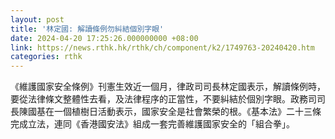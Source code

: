 ```yaml
---
layout: post
title: '林定國: 解讀條例勿糾結個別字眼'
date: 2024-04-20 17:25:26.000000000 +08:00
link: https://news.rthk.hk/rthk/ch/component/k2/1749763-20240420.htm
categories: rthk
---
```


《維護國家安全條例》刊憲生效近一個月，律政司司長林定國表示，解讀條例時，要從法律條文整體性去看，及法律程序的正當性，不要糾結於個別字眼。政務司司長陳國基在一個植樹日活動表示，國家安全是社會繁榮的根。《基本法》二十三條完成立法，連同《香港國安法》組成一套完善維護國家安全的「組合拳」。
